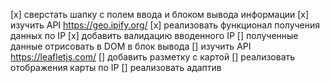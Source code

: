 [x] сверстать шапку с полем ввода и блоком вывода информации
[x] изучить API https://geo.ipify.org/
[x] реализовать функционал получения данных по IP
[x] добавить валидацию вводенного IP
[] полученные данные отрисовать в DOM в блок вывода
[] изучить API https://leafletjs.com/
[] добавить разметку с картой 
[] реализовать отображения карты по IP
[] реализовать адаптив